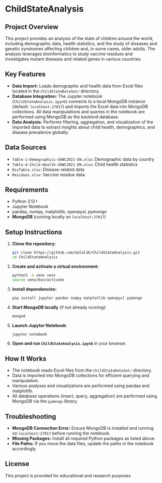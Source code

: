 # ChildStateAnalysis

## Project Overview
This project provides an analysis of the state of children around the world, including demographic data, health statistics, and the study of diseases and genetic syndromes affecting children and, in some cases, older adults. The analysis leverages bioinformatics to study vaccine residues and investigates mutant diseases and related genes in various countries.

## Key Features
- **Data Import:** Loads demographic and health data from Excel files located in the `ChildStateDataSet/` directory.
- **Database Integration:** The Jupyter notebook (`ChildStateAnalysis.ipynb`) connects to a local MongoDB instance (default: `localhost:27017`) and imports the Excel data into MongoDB collections. All data manipulations and queries in the notebook are performed using MongoDB as the backend database.
- **Data Analysis:** Performs filtering, aggregation, and visualization of the imported data to extract insights about child health, demographics, and disease prevalence globally.

## Data Sources
- `Table-1-Demographics-SOWC2021-EN.xlsx`: Demographic data by country
- `Table-4-Child-Health-SOWC2021-EN.xlsx`: Child health statistics
- `DisTable.xlsx`: Disease-related data
- `Residues.xlsx`: Vaccine residue data

## Requirements
- Python 3.12+
- Jupyter Notebook
- pandas, numpy, matplotlib, openpyxl, pymongo
- **MongoDB** (running locally on `localhost:27017`)

## Setup Instructions
1. **Clone the repository:**
   ```bash
   git clone https://github.com/Galal36/ChildStateAnalysis.git
   cd ChildStateAnalysis
   ```
2. **Create and activate a virtual environment:**
   ```bash
   python3 -m venv venv
   source venv/bin/activate
   ```
3. **Install dependencies:**
   ```bash
   pip install jupyter pandas numpy matplotlib openpyxl pymongo
   ```
4. **Start MongoDB locally** (if not already running):
   ```bash
   mongod
   ```
5. **Launch Jupyter Notebook:**
   ```bash
   jupyter notebook
   ```
6. **Open and run `ChildStateAnalysis.ipynb`** in your browser.

## How It Works
- The notebook reads Excel files from the `ChildStateDataSet/` directory.
- Data is imported into MongoDB collections for efficient querying and manipulation.
- Various analyses and visualizations are performed using pandas and matplotlib.
- All database operations (insert, query, aggregation) are performed using MongoDB via the `pymongo` library.

## Troubleshooting
- **MongoDB Connection Error:** Ensure MongoDB is installed and running on `localhost:27017` before running the notebook.
- **Missing Packages:** Install all required Python packages as listed above.
- **File Paths:** If you move the data files, update the paths in the notebook accordingly.

## License
This project is provided for educational and research purposes. 
